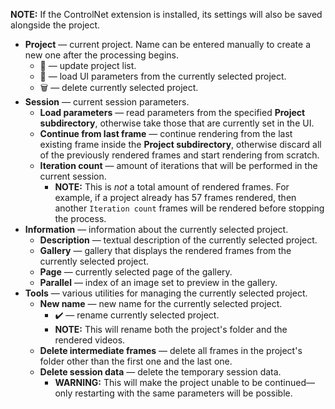 **NOTE:** If the ControlNet extension is installed, its settings will also be saved alongside the project.  

* **Project** — current project. Name can be entered manually to create a new one after the processing begins.
    * 🔄 — update project list.
    * 📂 — load UI parameters from the currently selected project.
    * 🗑️ — delete currently selected project.
* **Session** — current session parameters.
    * **Load parameters** — read parameters from the specified **Project subdirectory**, otherwise take those that are currently set in the UI.
    * **Continue from last frame** — continue rendering from the last existing frame inside the **Project subdirectory**, otherwise discard all of the previously rendered frames and start rendering from scratch.
    * **Iteration count** — amount of iterations that will be performed in the current session.
        * **NOTE:** This is _not_ a total amount of rendered frames. For example, if a project already has 57 frames rendered, then another `Iteration count` frames will be rendered before stopping the process.
* **Information** — information about the currently selected project.
    * **Description** — textual description of the currently selected project.
    * **Gallery** — gallery that displays the rendered frames from the currently selected project.
    * **Page** — currently selected page of the gallery.
    * **Parallel** — index of an image set to preview in the gallery.
* **Tools** — various utilities for managing the currently selected project.
    * **New name** — new name for the currently selected project.
        * ✔️ — rename currently selected project.
        * **NOTE:** This will rename both the project's folder and the rendered videos.
    * **Delete intermediate frames** — delete all frames in the project's folder other than the first one and the last one.
    * **Delete session data** — delete the temporary session data.
        * **WARNING:** This will make the project unable to be continued—only restarting with the same parameters will be possible.
